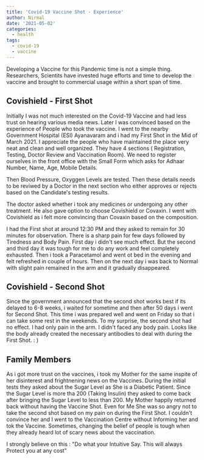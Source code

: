 ```yaml
---
title: 'Covid-19 Vaccine Shot - Experience'
author: Nirmal
date: '2021-05-02'
categories:
  - health
tags:
  - covid-19
  - vaccine
---
```



Developing a Vaccine for this Pandemic time is not a simple thing. Researchers, Scientits have invested huge efforts and time to develop the vaccine and brought to commercial usage within a short span of time.

## Covishield - First Shot

Initially I was not much interested on the Covid-19 Vaccine and had less trust on hearing various media news. Later I was convinced based on the experience of People who took the vaccine. I went to the nearby Government Hospital (ESI) Ayanavaram and i had my First Shot in the Mid of March 2021. I appreciate the people who have maintained the place very neat and clean and well organized. They have 4 sections ( Registration, Testing, Doctor Review and Vaccination Room). We need to register ourselves in the front office with the Small Form which asks for Adhaar Number, Name, Age, Mobile Details.

Then Blood Pressure, Oxyggen Levels are tested. Then these details needs to be reviwed by a Doctor in the next section who either approves or rejects based on the Candidate's testing results.

The doctor asked whether i took any medicines or undergoing any other treatment. He also gave option to choose Covishield or Covaxin. I went with Covishield as i felt more convincing than Covaxin based on the composition.

I had the First shot at around 12:30 PM and they asked to remain for 30 minutes for observation. There is a sharp pain for few days followed by Tiredness and Body Pain. First day i didn't see much effect. But the second and third day it was tough for me to do any work and feel completely exhausted. Then i took a Paracetamol and went ot bed in the evening and felt refreshed in couple of hours. Then on the next day i was back to Normal with slight pain remained in the arm and it gradually disappeared.

## Covishield - Second Shot

Since the government announced that the second shot works best if its delayed to 6-8 weeks, i waited for sometime and then after 50 days i went for Second Shot. This time i was prepared well and went on Friday so that i can take some rest in the weekends. To my surprise, the second shot had no effect. I had only pain in the arm. I didn't faced any body pain. Looks like the body already created the necessary antibodies to deal with during the First Shot. : )

## Family Members

As i got more trust on the vaccines, i took my Mother for the same inspite of her disinterest and frightnening news on the Vaccines. During the initial tests they asked about the Sugar Level as She is a Diabetic Patient. Since the Sugar Level is more tha 200 (Taking Insulin) they asked to come back after bringing the Sugar Level to less than 200. My Mother happily returned back without having the Vaccine Shot. Even for Me She was so angry not to take the second shot based on my pain on during the First Shot. I couldn't convince her and I went to the Vaccination Centre without Informing her and tok the Vaccine. Sometimes, changing the belief of people is tough when they already heard lot of scary news about the vaccination.

I strongly believe on this : "Do what your Intuitive Say. This will always Protect you at any cost"



